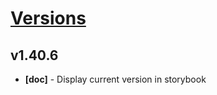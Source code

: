 # [Versions](https://github.com/Tracktor/design-system/releases)

## v1.40.6
- **[doc]** - Display current version in storybook
